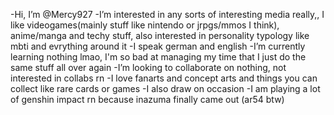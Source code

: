 -Hi, I’m @Mercy927
-I’m interested in any sorts of interesting media really,, I like videogames(mainly stuff like nintendo or jrpgs/mmos I think), anime/manga and techy stuff, 
also interested in personality typology like mbti and evrything around it
-I speak german and english
-I’m currently learning nothing lmao, I'm so bad at managing my time that I just do the same stuff all over again
-I’m looking to collaborate on nothing, not interested in collabs rn
-I love fanarts and concept arts and things you can collect like rare cards or games
-I also draw on occasion
-I am playing a lot of genshin impact rn because inazuma finally came out (ar54 btw)

<!---

--->
